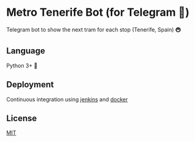 # Metro Tenerife Bot (for Telegram 📱)
Telegram bot to show the next tram for each stop (Tenerife, Spain) 🚇

## Language
Python 3+ 🐍

## Deployment
Continuous integration using [jenkins](https://jenkins.io) and [docker](https://www.docker.com/get-started)

## License
[MIT](LICENSE)